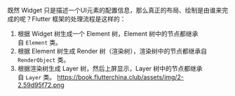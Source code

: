 既然 Widget 只是描述一个UI元素的配置信息，那么真正的布局、绘制是由谁来完成的呢？Flutter 框架的处理流程是这样的：

1. 根据 Widget 树生成一个 Element 树，Element 树中的节点都继承自 `Element` 类。
2. 根据 Element 树生成 Render 树（渲染树），渲染树中的节点都继承自`RenderObject` 类。
3. 根据渲染树生成 Layer 树，然后上屏显示，Layer 树中的节点都继承自 `Layer` 类。
https://book.flutterchina.club/assets/img/2-2.59d95f72.png
